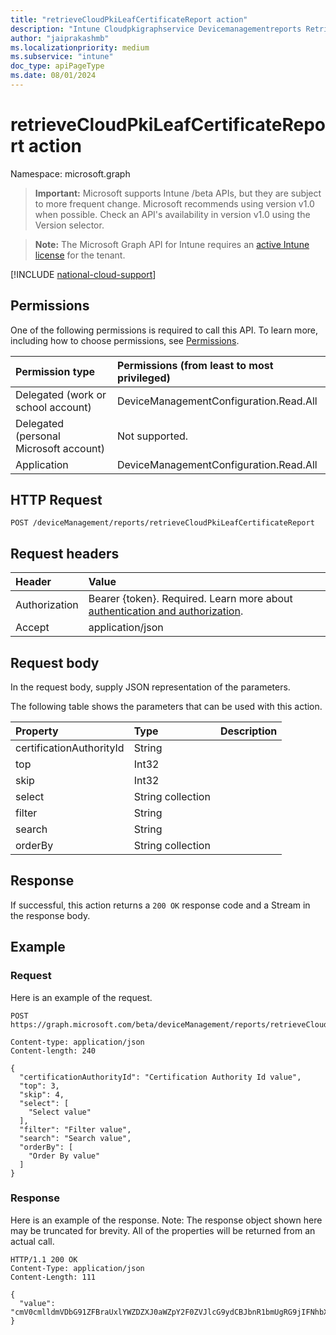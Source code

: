 ```yaml
---
title: "retrieveCloudPkiLeafCertificateReport action"
description: "Intune Cloudpkigraphservice Devicemanagementreports Retrievecloudpkileafcertificatereport Api ."
author: "jaiprakashmb"
ms.localizationpriority: medium
ms.subservice: "intune"
doc_type: apiPageType
ms.date: 08/01/2024
---
```


# retrieveCloudPkiLeafCertificateReport action

Namespace: microsoft.graph

> **Important:** Microsoft supports Intune /beta APIs, but they are subject to more frequent change. Microsoft recommends using version v1.0 when possible. Check an API's availability in version v1.0 using the Version selector.

> **Note:** The Microsoft Graph API for Intune requires an [active Intune license](https://go.microsoft.com/fwlink/?linkid=839381) for the tenant.



[!INCLUDE [national-cloud-support](../../includes/all-clouds.md)]

## Permissions
One of the following permissions is required to call this API. To learn more, including how to choose permissions, see [Permissions](/graph/permissions-reference).

|Permission type|Permissions (from least to most privileged)|
|:---|:---|
|Delegated (work or school account)|DeviceManagementConfiguration.Read.All|
|Delegated (personal Microsoft account)|Not supported.|
|Application|DeviceManagementConfiguration.Read.All|

## HTTP Request
<!-- {
  "blockType": "ignored"
}
-->
``` http
POST /deviceManagement/reports/retrieveCloudPkiLeafCertificateReport
```

## Request headers
|Header|Value|
|:---|:---|
|Authorization|Bearer {token}. Required. Learn more about [authentication and authorization](/graph/auth/auth-concepts).|
|Accept|application/json|

## Request body
In the request body, supply JSON representation of the parameters.

The following table shows the parameters that can be used with this action.

|Property|Type|Description|
|:---|:---|:---|
|certificationAuthorityId|String||
|top|Int32||
|skip|Int32||
|select|String collection||
|filter|String||
|search|String||
|orderBy|String collection||



## Response
If successful, this action returns a `200 OK` response code and a Stream in the response body.

## Example

### Request
Here is an example of the request.
``` http
POST https://graph.microsoft.com/beta/deviceManagement/reports/retrieveCloudPkiLeafCertificateReport

Content-type: application/json
Content-length: 240

{
  "certificationAuthorityId": "Certification Authority Id value",
  "top": 3,
  "skip": 4,
  "select": [
    "Select value"
  ],
  "filter": "Filter value",
  "search": "Search value",
  "orderBy": [
    "Order By value"
  ]
}
```

### Response
Here is an example of the response. Note: The response object shown here may be truncated for brevity. All of the properties will be returned from an actual call.
``` http
HTTP/1.1 200 OK
Content-Type: application/json
Content-Length: 111

{
  "value": "cmV0cmlldmVDbG91ZFBraUxlYWZDZXJ0aWZpY2F0ZVJlcG9ydCBJbnR1bmUgRG9jIFNhbXBsZSAtMjA0MzMyNDUxNA=="
}
```